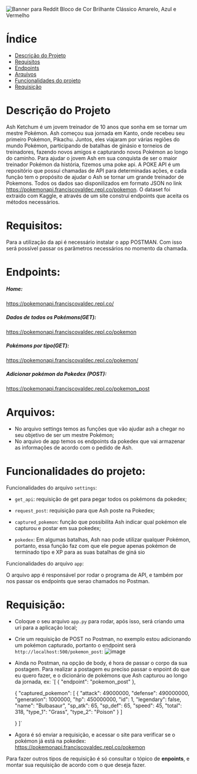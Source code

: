 ![Banner para Reddit Bloco de Cor Brilhante Clássico Amarelo, Azul e Vermelho](https://user-images.githubusercontent.com/76532722/236693898-b1714060-2851-4db1-9dc9-4fc649576bd2.png)



# Índice 

* [Descrição do Projeto](#descrição-do-projeto)
* [Requisitos](requisitos)
* [Endpoints](#endpoints)
* [Arquivos](#arquivos)
* [Funcionalidades do projeto](#funcionalidades-do-projeto)
* [Requisição](#requisição)


# Descrição do Projeto

Ash Ketchum  é um jovem treinador de 10 anos que sonha em se tornar um mestre Pokémon. Ash começou sua jornada em Kanto, onde recebeu seu primeiro Pokémon, Pikachu. Juntos, eles viajaram por várias regiões do mundo Pokémon, participando de batalhas de ginásio e torneios de treinadores, fazendo novos amigos e capturando novos Pokémon ao longo do caminho. 
Para ajudar o jovem Ash em sua conquista de ser o maior treinador Pokémon da história, fizemos uma poke api.
A POKE API é um repositório que possui chamadas de API para determinadas ações, e cada função tem o propósito de ajudar o Ash se tornar um grande treinador de Pokemons.
Todos os dados sao disponilizados em formato JSON no link <https://pokemonapi.franciscovaldec.repl.co/pokemon>. O dataset foi extraido com Kaggle, e através de um site construí endpoints que aceita os métodos necessários.

# Requisitos:

Para a utilização da api é necessário instalar o app POSTMAN. Com isso será possível passar os parâmetros necessários no momento da chamada.

# Endpoints:

##### Home:
https://pokemonapi.franciscovaldec.repl.co/

##### Dados de todos os Pokémons(GET):
https://pokemonapi.franciscovaldec.repl.co/pokemon

##### Pokémons por tipo(GET):
https://pokemonapi.franciscovaldec.repl.co/pokemon/<type>

##### Adicionar pokémon da Pokedex (POST):
https://pokemonapi.franciscovaldec.repl.co/pokemon_post
  
# Arquivos:
 - No arquivo settings temos as funções que vão ajudar ash a chegar no seu objetivo de ser um mestre Pokémon;
 - No arquivo de app temos os endpoints da pokedex que vai armazenar as informações de acordo com o pedido de Ash.

# Funcionalidades do projeto:
  
Funcionalidades do arquivo `settings`:
  

- `get_api`: requisição de get para pegar todos os pokémons da pokedex;


- `request_post`: requisição para que Ash poste na Pokedex;


- `captured_pokemon`: função que possibilita Ash indicar qual pokémon ele capturou e postar em sua pokedex;

- `pokedex`: Em algumas batalhas, Ash nao pode utilizar qualquer Pokémon, portanto, essa função faz com que ele pegue apenas pokémon de terminado tipo e XP para as suas batalhas de giná
sio

Funcionalidades do arquivo `app`:

O arquivo app é responsável por rodar o programa de API, e também por nos passar os endpoints que serao chamados no Postman.
 
 # Requisição:
  
  - Coloque o seu arquivo `app.py` para rodar, após isso, será criando uma uri para a aplicação local;
  - Crie um requisição de POST no Postman, no exemplo estou adicionando um pokémon capturado, portanto o endpoint será `http://localhost:500/pokemon_post`:
![image](https://github.com/francosoa/poke_api/assets/76532722/202503de-d764-48b4-89af-6b89ca0103d7)
  - Ainda no Postman, na opção de body, é hora de passar o corpo da sua postagem. Para realizar a postagem eu preciso passar o enpoint do que eu quero fazer, e o dicionário de pokémons que Ash capturou ao longo da jornada, ex:
  `[
    {
        "endpoint": "pokemon_post"
    },

    { 
  "captured_pokemon": 
  [
  {
        "attack": 49000000,
        "defense": 490000000,
        "generation": 1000000,
        "hp": 450000000,
        "id": 1,
        "legendary": false,
        "name": "Bulbasaur",
        "sp_atk": 65,
        "sp_def": 65,
        "speed": 45,
        "total": 318,
        "type_1": "Grass",
        "type_2": "Poison"
    }
  ]

    }
]`

- Agora é só enviar a requisição, e acessar o site para verificar se o pokémon já está na pokedex: https://pokemonapi.franciscovaldec.repl.co/pokemon
  
Para fazer outros tipos de requisição é só consultar o tópico de **enpoints**, e montar sua requisição de acordo com o que deseja fazer.
  
  
